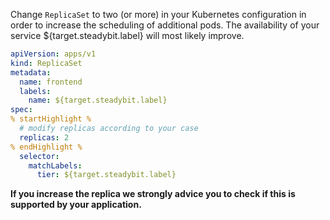 Change ```ReplicaSet``` to two (or more) in your Kubernetes configuration in order to increase the scheduling of additional pods. The availability of your service ${target.steadybit.label} will most likely improve.

```yaml
apiVersion: apps/v1
kind: ReplicaSet
metadata:
  name: frontend
  labels:
    name: ${target.steadybit.label}
spec:
% startHighlight %
  # modify replicas according to your case
  replicas: 2
% endHighlight %
  selector:
    matchLabels:
      tier: ${target.steadybit.label}
```
**If you increase the replica we strongly advice you to check if this is supported by your application.**
